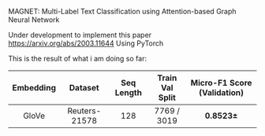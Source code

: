 MAGNET: Multi-Label Text Classification using Attention-based Graph Neural Network

Under development to implement this paper https://arxiv.org/abs/2003.11644
Using PyTorch

This is the result of what i am doing so far:

| Embedding | Dataset| Seq Length| Train Val Split | Micro-F1 Score (Validation) |
|:---:|:---:|:---:|:---:|:---:|
| GloVe | Reuters-21578 | 128 | 7769 / 3019 | **0.8523±** |